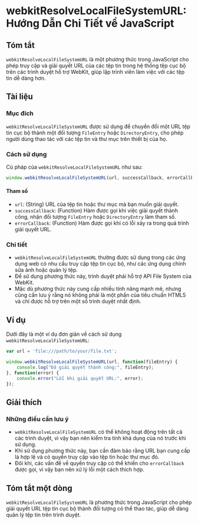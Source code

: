 <!--
Meta Description: # webkitResolveLocalFileSystemURL: Hướng Dẫn Chi Tiết về JavaScript ## Tóm tắt `webkitResolveLocalFileSystemURL` là một phương thức trong JavaScript c...
Meta Keywords: url, tệp, webkitresolvelocalfilesystemurl, dụng, tin
-->

# webkitResolveLocalFileSystemURL: Hướng Dẫn Chi Tiết về JavaScript

## Tóm tắt
`webkitResolveLocalFileSystemURL` là một phương thức trong JavaScript cho phép truy cập và giải quyết URL của các tệp tin trong hệ thống tệp cục bộ trên các trình duyệt hỗ trợ WebKit, giúp lập trình viên làm việc với các tệp tin dễ dàng hơn.

## Tài liệu
### Mục đích
`webkitResolveLocalFileSystemURL` được sử dụng để chuyển đổi một URL tệp tin cục bộ thành một đối tượng `FileEntry` hoặc `DirectoryEntry`, cho phép người dùng thao tác với các tệp tin và thư mục trên thiết bị của họ.

### Cách sử dụng
Cú pháp của `webkitResolveLocalFileSystemURL` như sau:

```javascript
window.webkitResolveLocalFileSystemURL(url, successCallback, errorCallback);
```

#### Tham số
- `url`: (String) URL của tệp tin hoặc thư mục mà bạn muốn giải quyết.
- `successCallback`: (Function) Hàm được gọi khi việc giải quyết thành công, nhận đối tượng `FileEntry` hoặc `DirectoryEntry` làm tham số.
- `errorCallback`: (Function) Hàm được gọi khi có lỗi xảy ra trong quá trình giải quyết URL.

### Chi tiết
- `webkitResolveLocalFileSystemURL` thường được sử dụng trong các ứng dụng web có nhu cầu truy cập tệp tin cục bộ, như các ứng dụng chỉnh sửa ảnh hoặc quản lý tệp.
- Để sử dụng phương thức này, trình duyệt phải hỗ trợ API File System của WebKit.
- Mặc dù phương thức này cung cấp nhiều tính năng mạnh mẽ, nhưng cũng cần lưu ý rằng nó không phải là một phần của tiêu chuẩn HTML5 và chỉ được hỗ trợ trên một số trình duyệt nhất định.

## Ví dụ
Dưới đây là một ví dụ đơn giản về cách sử dụng `webkitResolveLocalFileSystemURL`:

```javascript
var url = 'file:///path/to/your/file.txt';

window.webkitResolveLocalFileSystemURL(url, function(fileEntry) {
    console.log("Đã giải quyết thành công:", fileEntry);
}, function(error) {
    console.error("Lỗi khi giải quyết URL:", error);
});
```

## Giải thích
### Những điều cần lưu ý
- `webkitResolveLocalFileSystemURL` có thể không hoạt động trên tất cả các trình duyệt, vì vậy bạn nên kiểm tra tính khả dụng của nó trước khi sử dụng.
- Khi sử dụng phương thức này, bạn cần đảm bảo rằng URL bạn cung cấp là hợp lệ và có quyền truy cập vào tệp tin hoặc thư mục đó.
- Đôi khi, các vấn đề về quyền truy cập có thể khiến cho `errorCallback` được gọi, vì vậy bạn nên xử lý lỗi một cách thích hợp.

## Tóm tắt một dòng
`webkitResolveLocalFileSystemURL` là phương thức trong JavaScript cho phép giải quyết URL tệp tin cục bộ thành đối tượng có thể thao tác, giúp dễ dàng quản lý tệp tin trên trình duyệt.